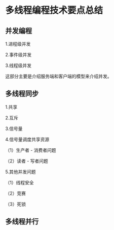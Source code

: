 #               多线程编程技术要点总结

## 并发编程

1.进程级并发

2.事件级并发

3.线程级并发

这部分主要是介绍服务端和客户端的模型来介绍并发。



## 多线程同步

1.共享

2.互斥

3.信号量

4.信号量调度共享资源

（1）生产者 - 消费者问题

（2）读者 - 写者问题

5.其他并发问题

（1）线程安全

（2）竞赛

（3）死锁



## 多线程并行



